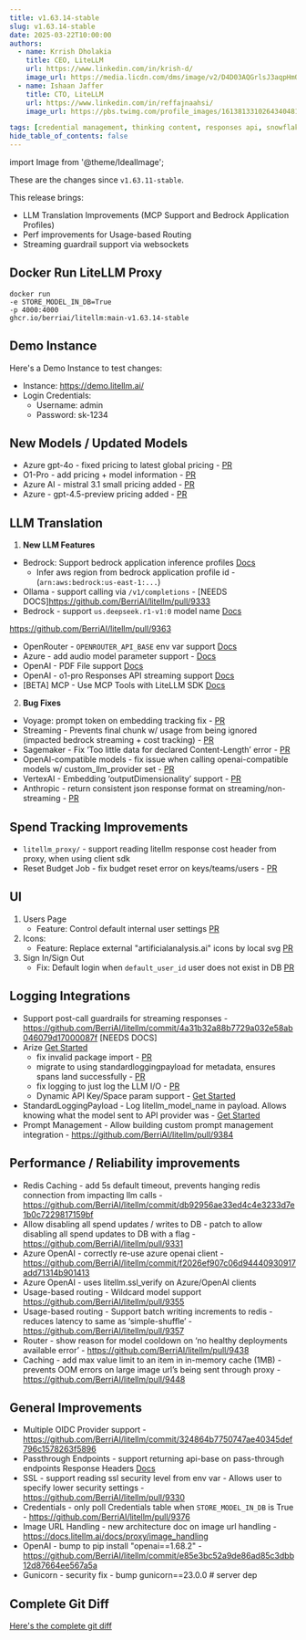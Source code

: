 ```yaml
---
title: v1.63.14-stable
slug: v1.63.14-stable
date: 2025-03-22T10:00:00
authors:
  - name: Krrish Dholakia
    title: CEO, LiteLLM
    url: https://www.linkedin.com/in/krish-d/
    image_url: https://media.licdn.com/dms/image/v2/D4D03AQGrlsJ3aqpHmQ/profile-displayphoto-shrink_400_400/B4DZSAzgP7HYAg-/0/1737327772964?e=1743638400&v=beta&t=39KOXMUFedvukiWWVPHf3qI45fuQD7lNglICwN31DrI
  - name: Ishaan Jaffer
    title: CTO, LiteLLM
    url: https://www.linkedin.com/in/reffajnaahsi/
    image_url: https://pbs.twimg.com/profile_images/1613813310264340481/lz54oEiB_400x400.jpg

tags: [credential management, thinking content, responses api, snowflake]
hide_table_of_contents: false
---
```


import Image from '@theme/IdealImage';

These are the changes since `v1.63.11-stable`.

This release brings:
- LLM Translation Improvements (MCP Support and Bedrock Application Profiles)
- Perf improvements for Usage-based Routing
- Streaming guardrail support via websockets

## Docker Run LiteLLM Proxy

```
docker run
-e STORE_MODEL_IN_DB=True
-p 4000:4000
ghcr.io/berriai/litellm:main-v1.63.14-stable
```

## Demo Instance

Here's a Demo Instance to test changes:
- Instance: https://demo.litellm.ai/
- Login Credentials:
    - Username: admin
    - Password: sk-1234



## New Models / Updated Models

- Azure gpt-4o - fixed pricing to latest global pricing - [PR](https://github.com/BerriAI/litellm/pull/9361)
- O1-Pro - add pricing + model information - [PR](https://github.com/BerriAI/litellm/pull/9397)
- Azure AI - mistral 3.1 small pricing added - [PR](https://github.com/BerriAI/litellm/pull/9453)
- Azure - gpt-4.5-preview pricing added - [PR](https://github.com/BerriAI/litellm/pull/9453)



## LLM Translation

1. **New LLM Features**

- Bedrock: Support bedrock application inference profiles [Docs](https://docs.litellm.ai/docs/providers/bedrock#bedrock-application-inference-profile)
   - Infer aws region from bedrock application profile id - (`arn:aws:bedrock:us-east-1:...`)
- Ollama - support calling via `/v1/completions` - [NEEDS DOCS]https://github.com/BerriAI/litellm/pull/9333
- Bedrock - support `us.deepseek.r1-v1:0` model name [Docs](../../docs/providers/bedrock#supported-aws-bedrock-models)

https://github.com/BerriAI/litellm/pull/9363
- OpenRouter - `OPENROUTER_API_BASE` env var support [Docs](../../docs/providers/openrouter.md)
- Azure - add audio model parameter support - [Docs](../../docs/providers/azure#azure-audio-model)
- OpenAI - PDF File support [Docs](../../docs/completion/document_understanding#openai-file-message-type)
- OpenAI - o1-pro Responses API streaming support [Docs](../../docs/response_api.md#streaming)
- [BETA] MCP - Use MCP Tools with LiteLLM SDK [Docs](../../docs/mcp)

2. **Bug Fixes**

- Voyage: prompt token on embedding tracking fix - [PR](https://github.com/BerriAI/litellm/commit/56d3e75b330c3c3862dc6e1c51c1210e48f1068e)
- Streaming - Prevents final chunk w/ usage from being ignored (impacted bedrock streaming + cost tracking) - [PR](https://github.com/BerriAI/litellm/commit/dd2c980d5bb9e1a3b125e364c5d841751e67c96d)
- Sagemaker - Fix ‘Too little data for declared Content-Length’ error - [PR](https://github.com/BerriAI/litellm/pull/9326)
- OpenAI-compatible models - fix issue when calling openai-compatible models w/ custom_llm_provider set - [PR](https://github.com/BerriAI/litellm/pull/9355)
- VertexAI - Embedding ‘outputDimensionality’ support - [PR](https://github.com/BerriAI/litellm/commit/437dbe724620675295f298164a076cbd8019d304)
- Anthropic - return consistent json response format on streaming/non-streaming - [PR](https://github.com/BerriAI/litellm/pull/9437)

## Spend Tracking Improvements

- `litellm_proxy/` - support reading litellm response cost header from proxy, when using client sdk 
- Reset Budget Job - fix budget reset error on keys/teams/users - [PR](https://github.com/BerriAI/litellm/pull/9329)

## UI

1. Users Page
   - Feature: Control default internal user settings [PR](https://github.com/BerriAI/litellm/pull/9374)
2. Icons:
   - Feature: Replace external "artificialanalysis.ai" icons by local svg [PR](https://github.com/BerriAI/litellm/pull/9374)
3. Sign In/Sign Out
   - Fix: Default login when `default_user_id` user does not exist in DB [PR](https://github.com/BerriAI/litellm/pull/9395)


## Logging Integrations

- Support post-call guardrails for streaming responses - https://github.com/BerriAI/litellm/commit/4a31b32a88b7729a032e58ab046079d17000087f [NEEDS DOCS] 
- Arize [Get Started](../../docs/observability/arize_integration)
   - fix invalid package import - [PR](https://github.com/BerriAI/litellm/pull/9338)
   - migrate to using standardloggingpayload for metadata, ensures spans land successfully - [PR](https://github.com/BerriAI/litellm/pull/9338)
   - fix logging to just log the LLM I/O - [PR](https://github.com/BerriAI/litellm/pull/9353)
   - Dynamic API Key/Space param support - [Get Started](../../docs/observability/arize_integration#pass-arize-spacekey-per-request)
- StandardLoggingPayload - Log litellm_model_name in payload. Allows knowing what the model sent to API provider was - [Get Started](../../docs/proxy/logging_spec#standardlogginghiddenparams)
- Prompt Management - Allow building custom prompt management integration - https://github.com/BerriAI/litellm/pull/9384

## Performance / Reliability improvements

- Redis Caching - add 5s default timeout, prevents hanging redis connection from impacting llm calls - https://github.com/BerriAI/litellm/commit/db92956ae33ed4c4e3233d7e1b0c7229817159bf
- Allow disabling all spend updates / writes to DB - patch to allow disabling all spend updates to DB with a flag - https://github.com/BerriAI/litellm/pull/9331
- Azure OpenAI - correctly re-use azure openai client - https://github.com/BerriAI/litellm/commit/f2026ef907c06d94440930917add71314b901413
- Azure OpenAI - uses litellm.ssl_verify on Azure/OpenAI clients 
- Usage-based routing - Wildcard model support https://github.com/BerriAI/litellm/pull/9355
- Usage-based routing - Support batch writing increments to redis - reduces latency to same as ‘simple-shuffle’ - https://github.com/BerriAI/litellm/pull/9357
- Router - show reason for model cooldown on ‘no healthy deployments available error’ - https://github.com/BerriAI/litellm/pull/9438
- Caching - add max value limit to an item in in-memory cache (1MB) - prevents OOM errors on large image url’s being sent through proxy - https://github.com/BerriAI/litellm/pull/9448


## General Improvements

- Multiple OIDC Provider support - https://github.com/BerriAI/litellm/commit/324864b7750747ae40345def796c1578263f5896
- Passthrough Endpoints - support returning api-base on pass-through endpoints Response Headers [Docs](../../docs/proxy/response_headers#litellm-specific-headers)
- SSL - support reading ssl security level from env var - Allows user to specify lower security settings - https://github.com/BerriAI/litellm/pull/9330
- Credentials - only poll Credentials table when `STORE_MODEL_IN_DB` is True - https://github.com/BerriAI/litellm/pull/9376
- Image URL Handling - new architecture doc on image url handling - https://docs.litellm.ai/docs/proxy/image_handling
- OpenAI - bump to pip install "openai==1.68.2" - https://github.com/BerriAI/litellm/commit/e85e3bc52a9de86ad85c3dbb12d87664ee567a5a
- Gunicorn - security fix - bump gunicorn==23.0.0 # server dep



## Complete Git Diff

[Here's the complete git diff](https://github.com/BerriAI/litellm/compare/v1.63.11-stable...v1.63.14.rc)
